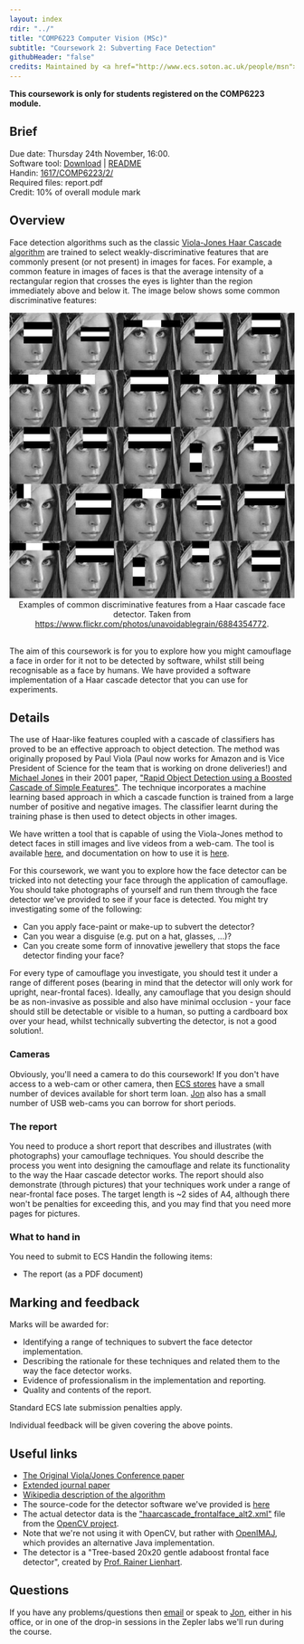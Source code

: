 ```yaml
---
layout: index
rdir: "../"
title: "COMP6223 Computer Vision (MSc)"
subtitle: "Coursework 2: Subverting Face Detection"
githubHeader: "false"
credits: Maintained by <a href="http://www.ecs.soton.ac.uk/people/msn">Professor Mark Nixon</a> and <a href="http://www.ecs.soton.ac.uk/people/jsh2">Dr Jonathon Hare</a>.
---
```


**This coursework is only for students registered on the COMP6223 module.**

## Brief
Due date: Thursday 24th November, 16:00.  
Software tool: [Download](https://github.com/jonhare/SimpleFaceDetector/releases/download/v1.0/SimpleFaceDetector-1.0-tool.jar) | [README](https://github.com/jonhare/SimpleFaceDetector/blob/master/README.md)  
Handin: [1617/COMP6223/2/](https://handin.ecs.soton.ac.uk/handin/1617/COMP6223/2/)  
Required files: report.pdf  
Credit: 10% of overall module mark  

## Overview
Face detection algorithms such as the classic [Viola-Jones Haar Cascade algorithm](viola04ijcv.pdf) are trained to select weakly-discriminative features that are commonly present (or not present) in images for faces. For example, a common feature in images of faces is that the average intensity of a rectangular region that crosses the eyes is lighter than the region immediately above and below it. The image below shows some common discriminative features:

<div style="text-align:center">
<img src="haar.jpg"/> <br />
Examples of common discriminative features from a Haar cascade face detector. Taken from <a href="https://www.flickr.com/photos/unavoidablegrain/6884354772">https://www.flickr.com/photos/unavoidablegrain/6884354772</a>.
<br /><br />
</div>

The aim of this coursework is for you to explore how you might camouflage a face in order for it not to be detected by software, whilst still being recognisable as a face by humans. We have provided a software implementation of a Haar cascade detector that you can use for experiments.

## Details
The use of Haar-like features coupled with a cascade of classifiers has proved to be an effective approach to object detection. The method was originally proposed by Paul Viola (Paul now works for Amazon and is Vice President of Science for the team that is working on drone deliveries!) and [Michael Jones](http://www.merl.com/people/mjones/) in their 2001 paper, ["Rapid Object Detection using a Boosted Cascade of Simple Features"](viola-cvpr-01.pdf). The technique incorporates a machine learning based approach in which a cascade function is trained from a large number of positive and negative images. The classifier learnt during the training phase is then used to detect objects in other images.

We have written a tool that is capable of using the Viola-Jones method to detect faces in still images and live videos from a web-cam. The tool is available [here](https://github.com/jonhare/SimpleFaceDetector/releases/download/v1.0/SimpleFaceDetector-1.0-tool.jar), and documentation on how to use it is [here](https://github.com/jonhare/SimpleFaceDetector/blob/master/README.md). 

For this coursework, we want you to explore how the face detector can be tricked into not detecting your face through the application of camouflage. You should take photographs of yourself and run them through the face detector we've provided to see if your face is detected. You might try investigating some of the following:

* Can you apply face-paint or make-up to subvert the detector?
* Can you wear a disguise (e.g. put on a hat, glasses, ...)?
* Can you create some form of innovative jewellery that stops the face detector finding your face?

For every type of camouflage you investigate, you should test it under a range of different poses (bearing in mind that the detector will only work for upright, near-frontal faces). Ideally, any camouflage that you design should be as non-invasive as possible and also have minimal occlusion - your face should still be detectable or visible to a human, so putting a cardboard box over your head, whilst technically subverting the detector, is not a good solution!.

### Cameras
Obviously, you'll need a camera to do this coursework! If you don't have access to a web-cam or other camera, then [ECS stores](https://secure.ecs.soton.ac.uk/kb/entry/65/) have a small number of devices available for short term loan. [Jon](http://www.ecs.soton.ac.uk/people/jsh2) also has a small number of USB web-cams you can borrow for short periods.

### The report
You need to produce a short report that describes and illustrates (with photographs) your camouflage techniques. You should describe the process you went into designing the camouflage and relate its functionality to the way the Haar cascade detector works. The report should also demonstrate (through pictures) that your techniques work under a range of near-frontal face poses. The target length is ~2 sides of A4, although there won't be penalties for exceeding this, and you may find that you need more pages for pictures.

### What to hand in
You need to submit to ECS Handin the following items:

* The report (as a PDF document)

## Marking and feedback
Marks will be awarded for:

* Identifying a range of techniques to subvert the face detector implementation.
* Describing the rationale for these techniques and related them to the way the face detector works.
* Evidence of professionalism in the implementation and reporting.
* Quality and contents of the report.

Standard ECS late submission penalties apply.

Individual feedback will be given covering the above points.

## Useful links
* [The Original Viola/Jones Conference paper](viola-cvpr-01.pdf)
* [Extended journal paper](viola04ijcv.pdf)
* [Wikipedia description of the algorithm](http://en.wikipedia.org/wiki/Viola–Jones_object_detection_framework)
* The source-code for the detector software we've provided is [here](https://github.com/jonhare/SimpleFaceDetector) 
* The actual detector data is the ["haarcascade_frontalface_alt2.xml"](https://github.com/Itseez/opencv/blob/master/data/haarcascades/haarcascade_frontalface_alt2.xml) file from the [OpenCV project](www.opencv.org). 
 * Note that we're not using it with OpenCV, but rather with [OpenIMAJ](www.openimaj.org), which provides an alternative Java implementation. 
 * The detector is a "Tree-based 20x20 gentle adaboost frontal face detector", created by [Prof. Rainer Lienhart](http://www.lienhart.de/).

## Questions
If you have any problems/questions then [email](mailto:jsh2@ecs.soton.ac.uk) or speak to [Jon](http://ecs.soton.ac.uk/people/jsh2), either in his office, or in one of the drop-in sessions in the Zepler labs we'll run during the course.

